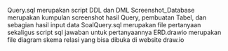 Query.sql merupakan script DDL dan DML
Screenshot_Database merupakan kumpulan screenshot hasil Query, pembuatan Tabel, dan sebagian hasil input data
SoalQuery.sql merupakan file pertanyaan sekaligus script sql jawaban untuk pertanyaannya
ERD.drawio merupakan file diagram skema relasi yang bisa dibuka di website draw.io
